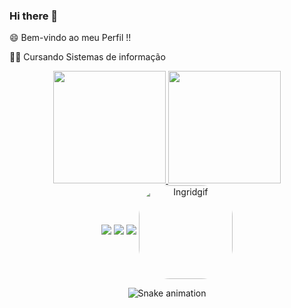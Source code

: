 ### Hi there 👋
 😄 Bem-vindo ao meu Perfil !!
 
 👩‍💻 Cursando Sistemas de informação
 
  <div align="center">
  <a href="https://github.com/IngridFBalbino">
  <img height="180em" src="https://github-readme-stats.vercel.app/api?username=IngridFBalbino&show_icons=true&theme=dracula&include_all_commits=true&count_private=true"/>
  <img height="180em" src="https://github-readme-stats.vercel.app/api/top-langs/?username=IngridFBalbino&layout=compact&langs_count=7&theme=dracula"/>
</div>

  <div align="center">
  <a href="https://instagram.com/rafaballerini" target="_blank"><img src="https://img.shields.io/badge/-Instagram-%23E4405F?style=for-the-badge&logo=instagram&logoColor=white" target="_blank"></a>
  <a href = "mailto:contatorafaballerini@gmail.com"><img src="https://img.shields.io/badge/-Gmail-%23333?style=for-the-badge&logo=gmail&logoColor=white" target="_blank"></a>
  <a href="https://www.linkedin.com/in/rafaella-ballerini-45875016a" target="_blank"><img src="https://img.shields.io/badge/-LinkedIn-%230077B5?style=for-the-badge&logo=linkedin&logoColor=white" target="_blank"></a> 
 <img align="center" alt="Ingridgif" height="150" style="border-radius:50px;" src="https://i.picasion.com/pic92/14a1f3e448cc6616294de04383854414.gif">
  
  ![Snake animation](https://github.com/IngridFBalbino/IngridFBalbino/blob/output/github-contribution-grid-snake.svg)
 
</div>

